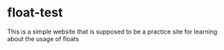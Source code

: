 # float-test
This is a simple website that is supposed to be a practice site for learning about the usage of floats
